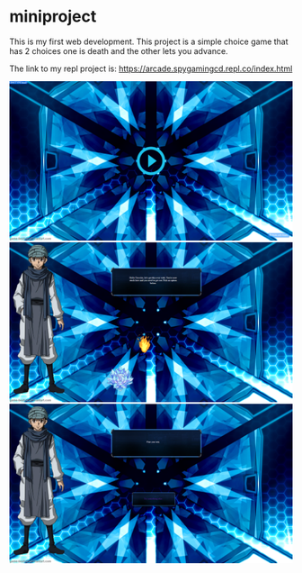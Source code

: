 # miniproject
This is my first web development. This project is a simple choice game that has 2 choices one is death and the other lets you advance.

The link to my repl project is: https://arcade.spygamingcd.repl.co/index.html

![Screenshot1](Screenshot1.png)
![Screenshot2](Screenshot2.png)
![Screenshot3](Screenshot3.png)
